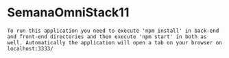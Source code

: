 # SemanaOmniStack11
    To run this application you need to execute 'npm install' in back-end and front-end directories and then execute 'npm start' in both as well. Automatically the application will open a tab on your browser on localhost:3333/
